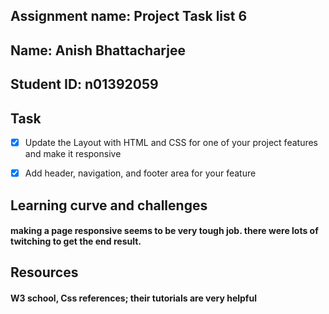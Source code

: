 ## Assignment name: Project Task list 6
## Name: Anish Bhattacharjee
## Student ID: n01392059 
## Task
- [x] Update the Layout with HTML and CSS for one of your project features and make it responsive
- [x] Add header, navigation, and footer area for your feature



## Learning curve and challenges
#### making a page responsive seems to be very tough job. there were lots of twitching to get the end result. 

## Resources
#### W3 school, Css references; their tutorials are very helpful 